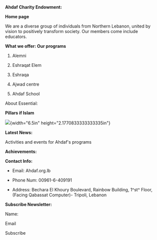 **Ahdaf Charity Endowment:**

**Home page**

We are a diverse group of individuals from Northern Lebanon, united by
vision to positively transform society. Our members come include
educators.

**What we offer: Our programs**

1.  Alemni

2.  Eshraqat Elem

3.  Eshraqa

4.  Ajwad centre

5.  Ahdaf School

About Essential:

**Pillars if Islam**

![](media/image1.png){width="6.5in" height="2.1770833333333335in"}

**Latest News:**

Activities and events for Ahdaf's programs

**Achievements:**

**Contact Info:**

- Email: Ahdaf.org.lb

- Phone Num: 00961-6-409191

- Address: Bechara El Khoury Boulevard, Rainbow Building, 1^st^ Floor,
  (Facing Qabassat Computer)- Tripoli, Lebanon

**Subscribe Newsletter:**

Name:

Email

Subscribe

